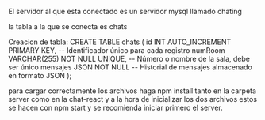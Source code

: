 El servidor al que esta conectado es un servidor mysql llamado chating

la tabla a la que se conecta es chats

Creacion de tabla:
CREATE TABLE chats (
    id INT AUTO_INCREMENT PRIMARY KEY,       -- Identificador único para cada registro
    numRoom VARCHAR(255) NOT NULL UNIQUE,    -- Número o nombre de la sala, debe ser único
    mensajes JSON NOT NULL                   -- Historial de mensajes almacenado en formato JSON
);

para cargar correctamente los archivos haga npm install tanto en la carpeta server como en la chat-react
y a la hora de inicializar los dos archivos estos se hacen con npm start y se recomienda iniciar primero el server.
